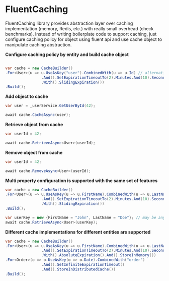 # FluentCaching
FluentCaching library provides abstraction layer over caching implementation (memory, Redis, etc.) with really small overhead (check benchmarks).
Instead of writing boilerplate code to support caching, just configure caching policy for object using fluent api and use cache object to manipulate caching abstraction.  

**Configure caching policy by entity and build cache object**
```csharp

var cache = new CacheBuilder()
.For<User>(u => u.UseAsKey("user").CombinedWith(u => u.Id) // alternatively UseAsKey(u => $"user{u.Id}")
                .And().SetExpirationTimeoutTo(2).Minutes.And(10).Seconds
                .With().SlidingExpiration())
.Build();
```
**Add object to cache**
```csharp
var user = _userService.GetUserById(42);

await cache.CacheAsync(user);
```

**Retrieve object from cache**
```csharp
var userId = 42;

await cache.RetrieveAsync<User>(userId);

```

**Remove object from cache**
```csharp
var userId = 42;

await cache.RemoveAsync<User>(userId);

```

**Multi property configuration is supported with the same set of features**
```csharp
var cache = new CacheBuilder()
.For<User>(u => u.UseAsKey(u => u.FirstName).CombinedWith(u => u.LastName) // alternatively UseAsKey(u => u.FirstName + u.LastName)
                .And().SetExpirationTimeoutTo(2).Minutes.And(10).Seconds
                .With().SlidingExpiration())
.Build();

var userKey = new {FirstName = "John", LastName = "Doe"}; // may be any class or struct with corresponding properties
await cache.RetrieveAsync<User>(userKey);
```

**Different cache implementations for different entities are supported**
```csharp
var cache = new CacheBuilder()
.For<User>(u => u.UseAsKey(u => u.FirstName).CombinedWith(u => u.LastName)
                .And().SetExpirationTimeoutTo(2).Minutes.And(10).Seconds
                .With().AbsoluteExpiration().And().StoreInMemory())
.For<Order>(o => o.UseAsKey(o => o.Date).CombinedWith("order")
                .And().SetInfiniteExpirationTimeout()
                .And().StoreInDistributedCache())
.Build();

```

